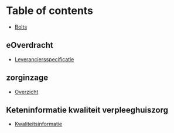 # Table of contents

* [Bolts](README.md)

## eOverdracht

* [Leveranciersspecificatie](eoverdracht/leveranciersspecificatie.md)

## zorginzage

* [Overzicht](zorginzage/overzicht.md)

## Keteninformatie kwaliteit verpleeghuiszorg

* [Kwaliteitsinformatie](keteninformatie-kwaliteit-verpleeghuiszorg/kwaliteitsinformatie.md)

